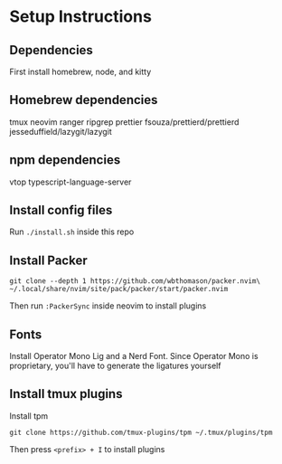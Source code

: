 # Setup Instructions

## Dependencies

First install homebrew, node, and kitty

## Homebrew dependencies

tmux
neovim
ranger
ripgrep
prettier
fsouza/prettierd/prettierd
jesseduffield/lazygit/lazygit

## npm dependencies

vtop
typescript-language-server

## Install config files

Run `./install.sh` inside this repo

## Install Packer

```
git clone --depth 1 https://github.com/wbthomason/packer.nvim\
~/.local/share/nvim/site/pack/packer/start/packer.nvim
```

Then run `:PackerSync` inside neovim to install plugins

## Fonts

Install Operator Mono Lig and a Nerd Font. Since Operator Mono is proprietary, you'll have to generate the ligatures yourself

## Install tmux plugins

Install tpm

```
git clone https://github.com/tmux-plugins/tpm ~/.tmux/plugins/tpm
```

Then press `<prefix> + I` to install plugins
